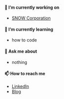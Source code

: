 #### 🔭 I’m currently working on  
- [SNOW Corporation](https://snowcorp.com/ko/)

#### 🌱 I’m currently learning  
- how to code

#### 💬 Ask me about  
- nothing  

#### 📫 How to reach me  
- [LinkedIn](https://www.linkedin.com/in/june-kim-735176153/)    
- [Blog](http://junekkk.tistory.com/)  
